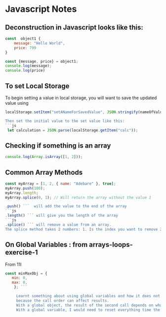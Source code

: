 # Javascript Notes

## Deconstruction in Javascript looks like this:

```js
const  object1 {
    message: "Hello World",
    price: 799
}

const {message, price} = object1;
console.log(message);
console.log(price)
```

## To set Local Storage

To begin setting a value in local storage, you will want to save the updated value using

````js
localStorage.setItem("setANameForSavedValue", JSON.stringify(nameOfValue))```

Then set the initial value to the set value like this:
```js
 let calculation = JSON.parse(localStorage.getItem("calc"));
````

## Checking if something is an array

```js
console.log(Array.isArray([1, 2]));
```

## Common Array Methods

```js
const myArray = [1, 2, { name: "Adebare" }, true];
myArray.push(100);
myArray.length;
myArray.splice(0, 1); // Will return the array without the value 1
```

````js
.push() ```  will add the value to the end of the array
```js
.length() ``` will give you the length of the array
```js
.splice() ``` will remove a value from an array.
The splice method takes 2 numbers: 1. Is the index you want to remove 2. Number of values you want to remove.
````

## On Global Variables : from arrays-loops-exercise-1

From 11l

````js
const minMaxObj = {
   min: 0,
   max: 0,
    }; ```

     Learnt something about using global variables and how it does not work in this case
     because the call order can affect results.
     With a global object, the result of the second call depends on what happened in the first call.
     With a global variable, I would need to reset everything time the function is called.

````
